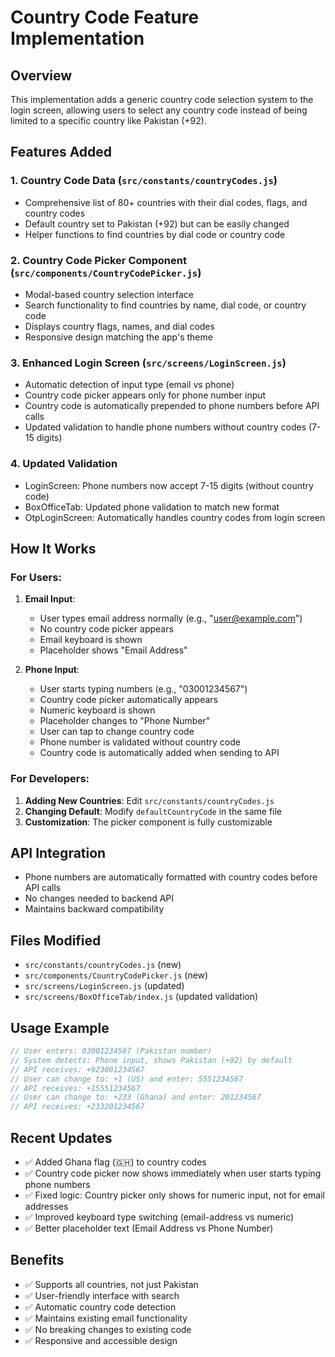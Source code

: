 # Country Code Feature Implementation

## Overview
This implementation adds a generic country code selection system to the login screen, allowing users to select any country code instead of being limited to a specific country like Pakistan (+92).

## Features Added

### 1. Country Code Data (`src/constants/countryCodes.js`)
- Comprehensive list of 80+ countries with their dial codes, flags, and country codes
- Default country set to Pakistan (+92) but can be easily changed
- Helper functions to find countries by dial code or country code

### 2. Country Code Picker Component (`src/components/CountryCodePicker.js`)
- Modal-based country selection interface
- Search functionality to find countries by name, dial code, or country code
- Displays country flags, names, and dial codes
- Responsive design matching the app's theme

### 3. Enhanced Login Screen (`src/screens/LoginScreen.js`)
- Automatic detection of input type (email vs phone)
- Country code picker appears only for phone number input
- Country code is automatically prepended to phone numbers before API calls
- Updated validation to handle phone numbers without country codes (7-15 digits)

### 4. Updated Validation
- LoginScreen: Phone numbers now accept 7-15 digits (without country code)
- BoxOfficeTab: Updated phone validation to match new format
- OtpLoginScreen: Automatically handles country codes from login screen

## How It Works

### For Users:
1. **Email Input**: 
   - User types email address normally (e.g., "user@example.com")
   - No country code picker appears
   - Email keyboard is shown
   - Placeholder shows "Email Address"

2. **Phone Input**: 
   - User starts typing numbers (e.g., "03001234567")
   - Country code picker automatically appears
   - Numeric keyboard is shown
   - Placeholder changes to "Phone Number"
   - User can tap to change country code
   - Phone number is validated without country code
   - Country code is automatically added when sending to API

### For Developers:
1. **Adding New Countries**: Edit `src/constants/countryCodes.js`
2. **Changing Default**: Modify `defaultCountryCode` in the same file
3. **Customization**: The picker component is fully customizable

## API Integration
- Phone numbers are automatically formatted with country codes before API calls
- No changes needed to backend API
- Maintains backward compatibility

## Files Modified
- `src/constants/countryCodes.js` (new)
- `src/components/CountryCodePicker.js` (new)
- `src/screens/LoginScreen.js` (updated)
- `src/screens/BoxOfficeTab/index.js` (updated validation)

## Usage Example
```javascript
// User enters: 03001234567 (Pakistan number)
// System detects: Phone input, shows Pakistan (+92) by default
// API receives: +923001234567
// User can change to: +1 (US) and enter: 5551234567
// API receives: +15551234567
// User can change to: +233 (Ghana) and enter: 201234567
// API receives: +233201234567
```

## Recent Updates
- ✅ Added Ghana flag (🇬🇭) to country codes
- ✅ Country code picker now shows immediately when user starts typing phone numbers
- ✅ Fixed logic: Country picker only shows for numeric input, not for email addresses
- ✅ Improved keyboard type switching (email-address vs numeric)
- ✅ Better placeholder text (Email Address vs Phone Number)

## Benefits
- ✅ Supports all countries, not just Pakistan
- ✅ User-friendly interface with search
- ✅ Automatic country code detection
- ✅ Maintains existing email functionality
- ✅ No breaking changes to existing code
- ✅ Responsive and accessible design
